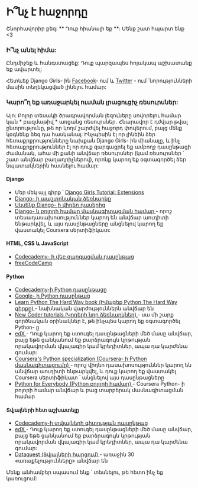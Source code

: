 # Ի՞նչ է հաջորդը

Շնորհավորիր քեզ: ** Դուք հիանալի եք **: Մենք շատ հպարտ ենք <3

### Ի՞նչ անել հիմա:

Ընդմիջեք և հանգստացեք: Դուք պարզապես հոյակապ աշխատանք եք ավարտել:

Հետևեք Django Girls- ին [Facebook](http://facebook.com/djangogirls)- ում և [Twitter](https://twitter.com/djangogirls) - ում `նորությունների մասին տեղեկացված լինելու համար:

### Կարո՞ղ եք առաջարկել ուսման լրացուցիչ ռեսուրսներ:

Այո: Բոլոր տեսակի ծրագրավորման լեզուները սովորելու համար կան * բազմաթիվ * առցանց ռեսուրսներ. Հնարավոր է դժվար թվալ ընտրությունը, թե որ կողմ շարժվել հաջորդ փուլերում, բայց մենք կօգնենք ձեզ դա հասկանալ: Ինչպիսին էլ որ լինեին ձեր հետաքրքրությունները նախքան Django Girls- ին միանալը, և ինչ հետաքրքրություններ էլ որ դուք զարգացրել եք ամբողջ դասընթացի ժամանակ, ահա մի քանի անվճար ռեսուրսներ (կամ ռեսուրսներ ՝ շատ անվճար բաղադրիչներով), որոնք կարող եք օգտագործել ձեր նպատակներին հասնելու համար:

#### Django

- Մեր մեկ այլ գիրք ՝ [Django Girls Tutorial: Extensions](https://tutorial-extensions.djangogirls.org/)
- [Django- ի պաշտոնական ձեռնարկը](https://docs.djangoproject.com/en/2.2/intro/tutorial01/)
- [Սկսենք Django- ի վիդեո դասերից](http://www.gettingstartedwithdjango.com/)
- [ Django- ն բոլորի համար մասնագիտացման համար ](https://www.coursera.org/specializations/django) - որոշ տեսադասախոսություններ կարող են անվճար աուդիտի ենթարկվել, և այս դասընթացները անցնելով կարող եք վաստակել Coursera սերտիֆիկատ:

#### HTML, CSS և JavaScript

- [Codecademy- ի վեբ զարգացման դասընթաց](https://www.codecademy.com/learn/paths/web-development)
- [ freeCodeCamp](https://www.freecodecamp.org/)

#### Python

- [Codecademy-ի Python դասընթացը](https://www.codecademy.com/learn/learn-python)
- [ Google- ի Python դասընթաց](https://developers.google.com/edu/python/)
- [ Learn Python The Hard Way book (Իմացեք Python The Hard Way գիրքը) ](http://learnpythonthehardway.org/book/) - նախնական վարժություններն անվճար են
- [ New Coder tutorials (Կոդերի նոր ձեռնարկներ) ](http://newcoder.io/tutorials/) - սա մի շարք գործնական օրինակներ է, թե ինչպես կարող եք օգտագործել Python- ը
- [ edX ](https://www.edx.org/course?search_query=python) - Դուք կարող եք ստուգել դասընթացների մեծ մասը անվճար, բայց եթե ցանկանում եք բարձրագույն կրթության որակավորման վկայագիր կամ կրեդիտներ, ապա դա կարժենա գումար:
- [ Coursera's Python specialization (Coursera- ի Python մասնագիտացումը) ](https://www.coursera.org/specializations/python) - որոշ վիդեո դասախոսություններ կարող են անվճար աուդիտի ենթարկվել, և դուք կարող եք վաստակել Coursera սերտիֆիկատ ՝ անցնելով այս դասընթացները
- [ Python for Everybody (Python բոլորի համար) ](https://www.py4e.com/) - Coursera Python- ի բոլորի համար անվճար և բաց տարբերակ մասնագիտացման համար

#### Տվյալների հետ աշխատելը

- [Codecademy-ի տվյալների գիտության դասընթաց](https://www.codecademy.com/learn/paths/data-science)
- [ edX ](https://www.edx.org/course/?search_query=python&subject=Data%20Analysis%20%26%20Statistics) - Դուք կարող եք ստուգել դասընթացների մեծ մասը անվճար, բայց եթե ցանկանում եք բարձրագույն կրթության որակավորման վկայագիր կամ կրեդիտներ, ապա դա կարժենա գումար:
- [ Dataquest (Տվյալների հարցում) ](https://www.dataquest.io/) - առաջին 30 «առաքելությունները» անվճար են

Մենք անհամբեր սպասում ենք ՝ տեսնելու, թե հետո ինչ եք կառուցում: